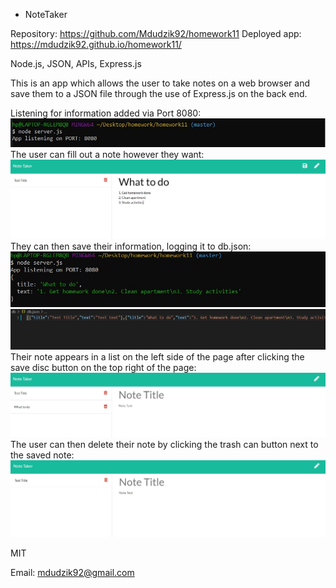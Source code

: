 * NoteTaker

<!-- Live link to deployed app -->
Repository: https://github.com/Mdudzik92/homework11
Deployed app:  https://mdudzik92.github.io/homework11/ 

<!-- Technologies used -->
Node.js, JSON, APIs, Express.js

<!-- Explanation of what the app is -->
This is an app which allows the user to take notes on a web browser and save them to a JSON file through the use of Express.js on the back end.

<!-- Screenshot -->
Listening for information added via Port 8080:
<img src="./port8080scsh.jpg">
The user can fill out a note however they want:
<img src="./Notetaker1.jpg">
They can then save their information, logging it to db.json:
<img src="./listeningport.jpg">
<img src="./dbjson.jpg">
Their note appears in a list on the left side of the page after clicking the save disc button on the top right of the page:
<img src="./aftersave.jpg">
The user can then delete their note by clicking the trash can button next to the saved note:
<img src="./afterdelete.jpg">

<!-- License -->
MIT

<!-- Contact information -->
Email: mdudzik92@gmail.com